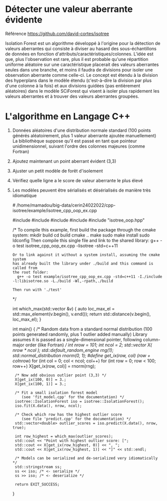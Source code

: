 
# Détecter une valeur aberrante évidente

Référence https://github.com/david-cortes/isotree

Isolation Forest est un algorithme développé à l'origine pour la détection de valeurs aberrantes qui consiste à diviser au hasard des sous-échantillons de données en fonction d'attributs/caractéristiques/colonnes. L'idée est que, plus l'observation est rare, plus il est probable qu'une répartition uniforme aléatoire sur une caractéristique placerait des valeurs aberrantes seules dans une branche, et moins il faudra de divisions pour isoler une observation aberrante comme celle-ci. Le concept est étendu à la division des hyperplans dans le modèle étendu (c'est-à-dire la division par plus d'une colonne à la fois) et aux divisions guidées (pas entièrement aléatoires) dans le modèle SCiForest qui visent à isoler plus rapidement les valeurs aberrantes et à trouver des valeurs aberrantes groupées.

# L'algorithme en Langage C++

1. Données aléatoires d'une distribution normale standard (100 points générés aléatoirement, plus 1 valeur aberrante ajoutée manuellement) La bibliothèque suppose qu'il est passé en tant que pointeur unidimensionnel, suivant l'ordre des colonnes majeures (comme Fortran)

2. Ajoutez maintenant un point aberrant évident (3,3)

3. Ajuster un petit modèle de forêt d'isolement

4. Vérifiez quelle ligne a le score de valeur aberrante le plus élevé

5. Les modèles peuvent être sérialisés et désérialisés de manière très idiomatique


    # /home/mamadou/big-data/cerin24022022/cpp-isotree/example/isotree_cpp_oop_ex.cpp

    #include <random>
    #include <algorithm>
    #include <iostream>
    #include <sstream>
    #include "isotree_oop.hpp"

    /*  To compile this example, first build the package through the cmake system:
          mkdir build
          cd build
          cmake ..
          make
          sudo make install
          sudo ldconfig
       Then compile this single file and link to the shared library:
         g++ -o test isotree_cpp_oop_ex.cpp -lisotree -std=c++11

       Or to link against it without a system install, assuming the cmake system
       has already built the library under ./build and this command is called from
       the root folder:
         g++ -o test example/isotree_cpp_oop_ex.cpp -std=c++11 -I./include -l:libisotree.so -L./build -Wl,-rpath,./build

       Then run with './test'
    */

    int which_max(std::vector<double> &v)
    {
        auto loc_max_el = std::max_element(v.begin(), v.end());
        return std::distance(v.begin(), loc_max_el);
    }


    int main()
    {
        /* Random data from a standard normal distribution
           (100 points generated randomly, plus 1 outlier added manually)
           Library assumes it is passed as a single-dimensional pointer,
           following column-major order (like Fortran) */
        int nrow = 101;
        int ncol = 2;
        std::vector<double> X( nrow * ncol );
        std::default_random_engine rng(1);
        std::normal_distribution<double> rnorm(0, 1);
        #define get_ix(row, col) (row + col*nrow)
        for (int col = 0; col < ncol; col++)
            for (int row = 0; row < 100; row++)
                X[get_ix(row, col)] = rnorm(rng);

        /* Now add obvious outlier point (3,3) */
        X[get_ix(100, 0)] = 3.;
        X[get_ix(100, 1)] = 3.;

        /* Fit a small isolation forest model
           (see 'fit_model.cpp' for the documentation) */
        isotree::IsolationForest iso = isotree::IsolationForest();
        iso.fit(X.data(), nrow, ncol);

        /* Check which row has the highest outlier score
           (see file 'predict.cpp' for the documentation) */
        std::vector<double> outlier_scores = iso.predict(X.data(), nrow, true);

        int row_highest = which_max(outlier_scores);
        std::cout << "Point with highest outlier score: [";
        std::cout << X[get_ix(row_highest, 0)] << ", ";
        std::cout << X[get_ix(row_highest, 1)] << "]" << std::endl;

        /* Models can be serialized and de-serialized very idiomatically */
        std::stringstream ss;
        ss << iso; /* <- serialize */
        ss >> iso; /* <- deserialize */

        return EXIT_SUCCESS;
    }

